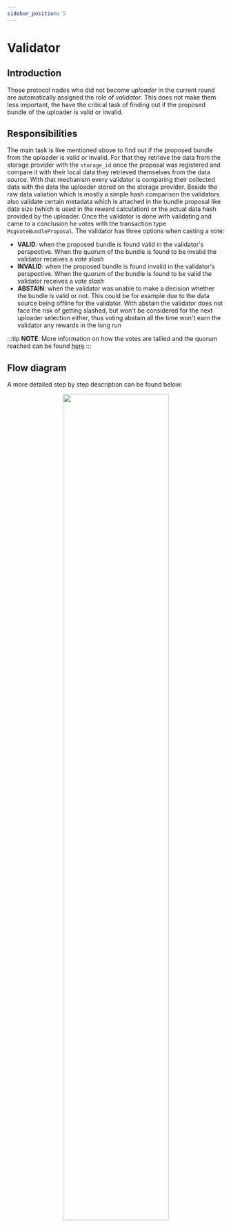 ```yaml
---
sidebar_position: 5
---
```


# Validator

## Introduction

Those protocol nodes who did not become *uploader* in the current round are automatically assigned the role of *validator*. This does not make them less important, the have the critical task of finding out if the proposed bundle of the uploader is valid or invalid.

## Responsibilities

The main task is like mentioned above to find out if the proposed bundle from the uploader is valid or invalid. For that they retrieve the data from the storage provider with the `storage_id` once the proposal was registered and compare it with their local data they retrieved themselves from the data source. With that mechanism every validator is comparing their collected data with the data the uploader stored on the storage provider. Beside the raw data valiation which is mostly a simple hash comparison the validators also validate certain metadata which is attached in the bundle proposal like data size (which is used in the reward calculation) or the actual data hash provided by the uploader. Once the validator is done with validating and came to a conclusion he votes with the transaction type `MsgVoteBundleProposal`. The validator has three options when casting a vote:

- **VALID**: when the proposed bundle is found valid in the validator's perspective. When the quorum of the bundle is found to be invalid the validator receives a *vote slash*
- **INVALID**: when the proposed bundle is found invalid in the validator's perspective. When the quorum of the bundle is found to be valid the validator receives a *vote slash*
- **ABSTAIN**: when the validator was unable to make a decision whether the bundle is valid or not. This could be for example due to the data source being offline for the validator. With abstain the validator does not face the risk of getting slashed, but won't be considered for the next uploader selection either, thus voting abstain all the time won't earn the validator any rewards in the long run

:::tip
**NOTE**: More information on how the votes are tallied and the quorum reached can be found [here](/protocol_devs/advanced_concepts/vote_tallying.md)
:::

## Flow diagram

A more detailed step by step description can be found below:

<p align="center">
  <img width="70%" src="/img/validator_steps.png" />
</p>

